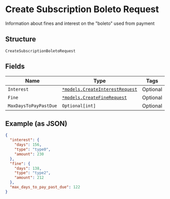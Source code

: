
# Create Subscription Boleto Request

Information about fines and interest on the "boleto" used from payment

## Structure

`CreateSubscriptionBoletoRequest`

## Fields

| Name | Type | Tags | Description |
|  --- | --- | --- | --- |
| `Interest` | [`*models.CreateInterestRequest`](../../doc/models/create-interest-request.md) | Optional | - |
| `Fine` | [`*models.CreateFineRequest`](../../doc/models/create-fine-request.md) | Optional | - |
| `MaxDaysToPayPastDue` | `Optional[int]` | Optional | - |

## Example (as JSON)

```json
{
  "interest": {
    "days": 156,
    "type": "type0",
    "amount": 230
  },
  "fine": {
    "days": 138,
    "type": "type2",
    "amount": 212
  },
  "max_days_to_pay_past_due": 122
}
```

